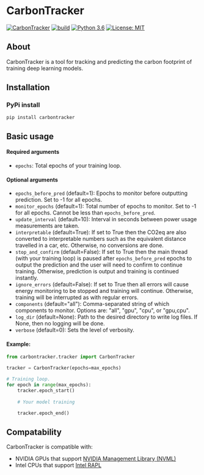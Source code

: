 # CarbonTracker
[![CarbonTracker](https://img.shields.io/pypi/v/carbontracker?label=carbontracker)](https://pypi.org/project/carbontracker/)
[![build](https://github.com/lfwa/carbontracker/workflows/build/badge.svg)](https://github.com/lfwa/carbontracker/actions)
[![Python 3.6](https://img.shields.io/pypi/pyversions/django?color=blue&logo=python)](https://www.python.org/downloads/)
[![License: MIT](https://img.shields.io/badge/License-MIT-yellow.svg)](https://opensource.org/licenses/MIT)

## About
CarbonTracker is a tool for tracking and predicting the carbon footprint of training deep learning models.

## Installation
### PyPi install
```
pip install carbontracker
```

## Basic usage

#### Required arguments
- `epochs`:
  Total epochs of your training loop.
#### Optional arguments
- `epochs_before_pred` (default=1):
  Epochs to monitor before outputting prediction. Set to -1 for all epochs.
- `monitor_epochs` (default=1):
  Total number of epochs to monitor. Set to -1 for all epochs. Cannot be less than `epochs_before_pred`.
- `update_interval` (default=10):
  Interval in seconds between power usage measurements are taken.
- `interpretable` (default=True):
  If set to True then the CO2eq are also converted to interpretable numbers such as the equivalent distance travelled in a car, etc. Otherwise, no conversions are done.
- `stop_and_confirm` (default=False):
  If set to True then the main thread (with your training loop) is paused after `epochs_before_pred` epochs to output the prediction and the user will need to confirm to continue training. Otherwise, prediction is output and training is continued instantly.
- `ignore_errors` (default=False):
  If set to True then all errors will cause energy monitoring to be stopped and training will continue. Otherwise, training will be interrupted as with regular errors.
- `components` (default="all"):
  Comma-separated string of which components to monitor. Options are: "all", "gpu", "cpu", or "gpu,cpu".
- `log_dir` (default=None):
  Path to the desired directory to write log files. If None, then no logging will be done.
- `verbose` (default=0):
  Sets the level of verbosity.

#### Example:

```python
from carbontracker.tracker import CarbonTracker

tracker = CarbonTracker(epochs=max_epochs)

# Training loop.
for epoch in range(max_epochs):
    tracker.epoch_start()
    
    # Your model training

    tracker.epoch_end()
```

## Compatability
CarbonTracker is compatible with:
- NVIDIA GPUs that support [NVIDIA Management Library (NVML)](https://developer.nvidia.com/nvidia-management-library-nvml)
- Intel CPUs that support [Intel RAPL](http://web.eece.maine.edu/~vweaver/projects/rapl/rapl_support.html)
